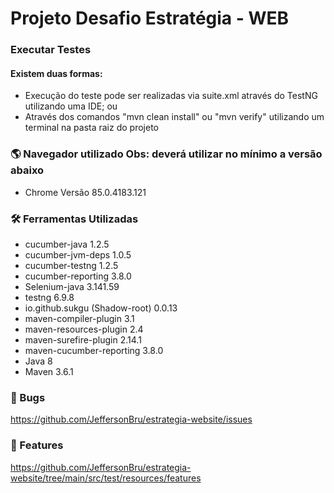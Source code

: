 # Projeto Desafio Estratégia - WEB

### Executar Testes

#### Existem duas formas:

 - Execução do teste pode ser realizadas via suite.xml através do TestNG utilizando uma IDE; ou
 - Através dos comandos "mvn clean install" ou "mvn verify" utilizando um terminal na pasta raiz do projeto
 
### 🌎 Navegador utilizado Obs: deverá utilizar no mínimo a versão abaixo
 - Chrome Versão 85.0.4183.121

### 🛠️ Ferramentas Utilizadas

- cucumber-java 1.2.5
- cucumber-jvm-deps 1.0.5
- cucumber-testng 1.2.5
- cucumber-reporting 3.8.0
- Selenium-java 3.141.59
- testng 6.9.8
- io.github.sukgu (Shadow-root) 0.0.13
- maven-compiler-plugin 3.1
- maven-resources-plugin 2.4
- maven-surefire-plugin 2.14.1
- maven-cucumber-reporting 3.8.0
- Java 8
- Maven 3.6.1



### 🐛 Bugs

https://github.com/JeffersonBru/estrategia-website/issues

### 📖 Features

https://github.com/JeffersonBru/estrategia-website/tree/main/src/test/resources/features
